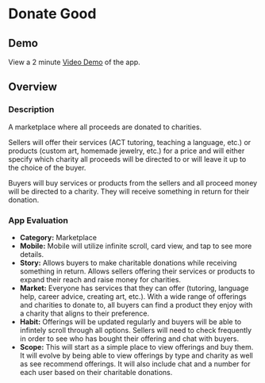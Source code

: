 # Donate Good

## Demo
View a 2 minute [Video Demo](https://youtu.be/ltUCjAmkABA) of the app.

## Overview
### Description
A marketplace where all proceeds are donated to charities. 

Sellers will offer their services (ACT tutoring, teaching a language, etc.) or products (custom art, homemade jewelry, etc.) for a price and will either specify which charity all proceeds will be directed to or will leave it up to the choice of the buyer.

Buyers will buy services or products from the sellers and all proceed money will be directed to a charity. They will receive something in return for their donation.

### App Evaluation
- **Category:** Marketplace
- **Mobile:** Mobile will utilize infinite scroll, card view, and tap to see more details.
- **Story:** Allows buyers to make charitable donations while receiving something in return. Allows sellers offering their services or products to expand their reach and raise money for charities.
- **Market:** Everyone has services that they can offer (tutoring, language help, career advice, creating art, etc.). With a wide range of offerings and charities to donate to, all buyers can find a product they enjoy with a charity that aligns to their preference.
- **Habit:** Offerings will be updated regularly and buyers will be able to infintely scroll through all options. Sellers will need to check frequently in order to see who has bought their offering and chat with buyers.
- **Scope:** This will start as a simple place to view offerings and buy them. It will evolve by being able to view offerings by type and charity as well as see recommend offerings. It will also include chat and a number for each user based on their charitable donations.

